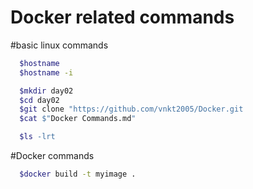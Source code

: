 # Docker related commands

#basic linux commands
```sh
  $hostname
  $hostname -i

  $mkdir day02
  $cd day02
  $git clone "https://github.com/vnkt2005/Docker.git
  $cat $"Docker Commands.md"

  $ls -lrt
```

#Docker commands
```sh
  $docker build -t myimage .
```
